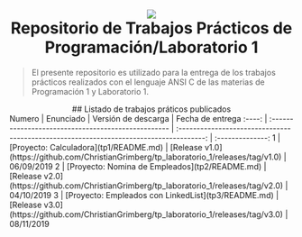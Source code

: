 <h1 align="center">
    <img src=".github/img/logo-utnfra.png">
    <br/>
    Repositorio de Trabajos Prácticos de Programación/Laboratorio 1
    <br/>
</h1>

> El presente repositorio es utilizado para la entrega de los trabajos prácticos realizados con el lenguaje ANSI C de las materias de Programación 1 y Laboratorio 1.
<center> ## Listado de trabajos práticos publicados </center>
Numero | Enunciado                                           | Versión de descarga                                                                     | Fecha de entrega
:----: | :-------------------------------------------------- | :-------------------------------------------------------------------------------------: | :--------------:
1      | [Proyecto: Calculadora](tp1/README.md)              | [Release v1.0](https://github.com/ChristianGrimberg/tp_laboratorio_1/releases/tag/v1.0) | 06/09/2019
2      | [Proyecto: Nomina de Empleados](tp2/README.md)      | [Release v2.0](https://github.com/ChristianGrimberg/tp_laboratorio_1/releases/tag/v2.0) | 04/10/2019
3      | [Proyecto: Empleados con LinkedList](tp3/README.md) | [Release v3.0](https://github.com/ChristianGrimberg/tp_laboratorio_1/releases/tag/v3.0) | 08/11/2019
